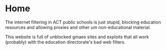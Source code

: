 # Home
The internet filtering in ACT public schools is just stupid, blocking education resources and allowing proxies and other *um* non-educational material.

This website is full of unblocked gmaes sites and exploits that all work (probably) with the education directorate's bad web filters.